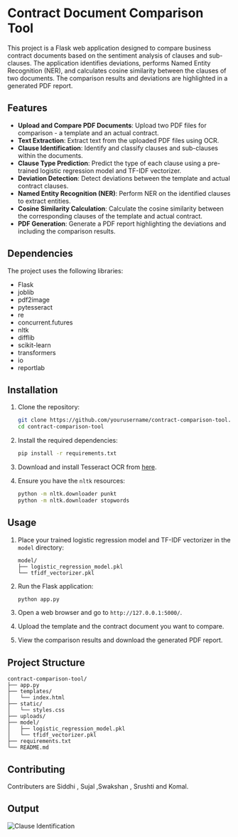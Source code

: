 # Contract Document Comparison Tool

This project is a Flask web application designed to compare business contract documents based on the sentiment analysis of clauses and sub-clauses. The application identifies deviations, performs Named Entity Recognition (NER), and calculates cosine similarity between the clauses of two documents. The comparison results and deviations are highlighted in a generated PDF report.

## Features

- **Upload and Compare PDF Documents**: Upload two PDF files for comparison - a template and an actual contract.
- **Text Extraction**: Extract text from the uploaded PDF files using OCR.
- **Clause Identification**: Identify and classify clauses and sub-clauses within the documents.
- **Clause Type Prediction**: Predict the type of each clause using a pre-trained logistic regression model and TF-IDF vectorizer.
- **Deviation Detection**: Detect deviations between the template and actual contract clauses.
- **Named Entity Recognition (NER)**: Perform NER on the identified clauses to extract entities.
- **Cosine Similarity Calculation**: Calculate the cosine similarity between the corresponding clauses of the template and actual contract.
- **PDF Generation**: Generate a PDF report highlighting the deviations and including the comparison results.

## Dependencies

The project uses the following libraries:

- Flask
- joblib
- pdf2image
- pytesseract
- re
- concurrent.futures
- nltk
- difflib
- scikit-learn
- transformers
- io
- reportlab

## Installation

1. Clone the repository:
   ```sh
   git clone https://github.com/yourusername/contract-comparison-tool.git
   cd contract-comparison-tool
   ```

2. Install the required dependencies:
   ```sh
   pip install -r requirements.txt
   ```

3. Download and install Tesseract OCR from [here](https://github.com/tesseract-ocr/tesseract).

4. Ensure you have the `nltk` resources:
   ```sh
   python -m nltk.downloader punkt
   python -m nltk.downloader stopwords
   ```

## Usage

1. Place your trained logistic regression model and TF-IDF vectorizer in the `model` directory:
   ```
   model/
   ├── logistic_regression_model.pkl
   └── tfidf_vectorizer.pkl
   ```

2. Run the Flask application:
   ```sh
   python app.py
   ```

3. Open a web browser and go to `http://127.0.0.1:5000/`.

4. Upload the template and the contract document you want to compare.

5. View the comparison results and download the generated PDF report.

## Project Structure

```
contract-comparison-tool/
├── app.py
├── templates/
│   └── index.html
├── static/
│   └── styles.css
├── uploads/
├── model/
│   ├── logistic_regression_model.pkl
│   └── tfidf_vectorizer.pkl
├── requirements.txt
└── README.md
```

## Contributing

Contributers are Siddhi , Sujal ,Swakshan , Srushti and Komal.

## Output

<img src="output_images/chrome_13ITueuxNu.png" alt="Clause Identification">

